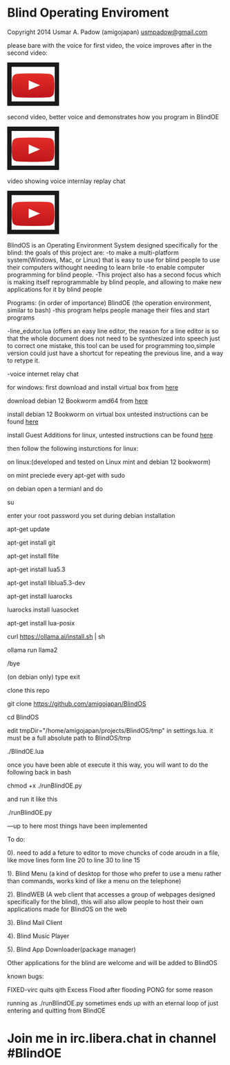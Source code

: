 # Blind Operating Enviroment

Copyright 2014 Usmar A. Padow (amigojapan) usmpadow@gmail.com

please bare with the voice for first video, the voice improves after in the second video:

<a href="https://youtu.be/IN-rEne0eFM?si=rzq6De4hgqESFxUM" target="_blank"><img src="https://raw.githubusercontent.com/amigojapan/BlindOS/master/youtube%20play%20button.jpg" 
alt="video demo of ejspeak" width="100" height="80" border="10" /></a>

second video, better voice and demonstrates how you program in BlindOE

<a href="https://www.youtube.com/embed/vW1Cn8gW_lg?si=6m35OMOxK82AuMy4" target="_blank"><img src="https://raw.githubusercontent.com/amigojapan/BlindOS/master/youtube%20play%20button.jpg" 
alt="video demo of ejspeak" width="100" height="80" border="10" /></a>

video showing voice internlay replay chat

<a href="https://youtu.be/rGwiFR_mmeE?si=2kaXZItXhLhJqt-F" target="_blank"><img src="https://raw.githubusercontent.com/amigojapan/BlindOS/master/youtube%20play%20button.jpg" 
alt="video demo of ejspeak" width="100" height="80" border="10" /></a>


BlindOS is an Operating Environment System designed specifically for the blind:
the goals of this project are:
-to make a multi-platform system(Windows, Mac, or Linux) that is easy to use for blind people to use their computers withought needing to learn brile
-to enable computer programming for blind people.
-This project also has a second focus which is making itself reprogrammable by blind people, and allowing to make new applications for it by blind people 

Programs: (in order of importance)
 BlindOE (the operation environment, similar to bash) 
 -this program helps people manage their files and start programs
 
 -line_edutor.lua (offers an easy line editor, the reason for a line editor is so that the whole document does not need to be synthesized into speech just to correct one mistake, this tool can be used for programming too,simple version could just have a shortcut for repeating the previous line, and a way to retype it. 

 -voice internet relay chat

<!---
on windows:(I am still having touble running it on windows, but i am determined ot get it wokring on windows)

install wsl2

install a linux distro from microsoft store, insttuctions for ubuntu are given here

install pulse audio for windows

https://x410.dev/cookbook/wsl/enabling-sound-in-wsl-ubuntu-let-it-sing/


open ubuntu

type:

sudo apt-get install pulseaudio

you will need to type this each time, you may want to put it in .bashrc

pulseaudio

export PULSE_SERVER=127.0.0.1;
 --->
for windows:
first download and install virtual box from  [here](https://download.virtualbox.org/virtualbox/7.0.12/VirtualBox-7.0.12-159484-Win.exe)

download debian 12 Bookworm amd64 from  [here](https://cdimage.debian.org/debian-cd/current/amd64/iso-cd/debian-12.4.0-amd64-netinst.iso)

install debian 12 Bookworm on virtual box untested instructions can be found [here](https://www.makeuseof.com/how-to-install-debian-on-virtualbox/
)

install Guest Additions for linux, untested instructions can be found [here](https://wiki.debian.org/VirtualBox#Installing_the_Guest_Additions_on_a_Debian_VM)

then follow the following insturctions for linux:

on linux:(developed and tested on Linux mint and debian 12 bookworm)

on mint preciede every apt-get with sudo

on debian open a termianl and do

su

enter your root password you set during debian installation

apt-get update

apt-get install git

apt-get install flite

apt-get install lua5.3

apt-get install liblua5.3-dev

apt-get install luarocks

luarocks install luasocket

apt-get install lua-posix

curl https://ollama.ai/install.sh | sh

ollama run llama2

/bye

(on debian only) type exit

clone this repo

git clone https://github.com/amigojapan/BlindOS

cd BlindOS

edit tmpDir="/home/amigojapan/projects/BlindOS/tmp" in settings.lua. it must be a full absolute path to BlindOS/tmp

./BlindOE.lua

once you have been able ot execute it this way, you will want to do the following back in bash

chmod +x ./runBlindOE.py

and run it like this

./runBlindOE.py




—up to here most things have been implemented

To do:

0). need to add a feture to editor to move chuncks of code aroudn in a file, like move lines form line 20 to line 30 to line 15

1). Blind Menu (a kind of desktop for those who prefer to use a menu rather than commands, works kind of like a menu on the telephone)

2). BlindWEB (A web client that accesses a group of webpages designed  specifically for the blind), this will also allow people to host their own applications made for BlindOS on the web 

3). Blind Mail Client

4). Blind Music Player

5). Blind App Downloader(package manager)

Other applications for the blind are welcome and will be added to BlindOS

known bugs:

FIXED-virc quits qith Excess Flood after flooding PONG for some reason

running as ./runBlindOE.py sometimes ends up with an eternal loop of just entering and quitting from BlindOE

# Join me in irc.libera.chat in channel #BlindOE
